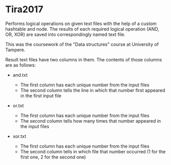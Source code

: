 # Tira2017
Performs logical operations on given text files with the help of a custom hashtable and node. The results of each required logical operation (AND, OR, XOR) are saved into correspondingly named text file.

This was the coursework of the "Data structures" course at University of Tampere.

Result text files have two columns in them. The contents of those columns are as follows:
  
* and.txt
  * The first column has each unique number from the input files
  * The second column tells the line in which that number first appeared in the first input file

* or.txt
  * The first column has each unique number from the input files
  * The second column tells how many times that number appeared in the input files
  
* xor.txt
  * The first column has each unique number from the input files
  * The second column tells in which file that number occurred (1 for the first one, 2 for the second one)
